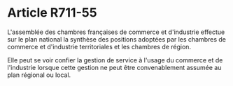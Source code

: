 # Article R711-55

L'assemblée des chambres françaises de commerce et d'industrie effectue sur le plan national la synthèse des positions adoptées par les chambres de commerce et d'industrie territoriales et les chambres de région.

Elle peut se voir confier la gestion de service à l'usage du commerce et de l'industrie lorsque cette gestion ne peut être convenablement assumée au plan régional ou local.
